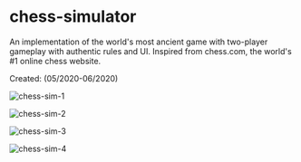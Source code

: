 # chess-simulator
An implementation of the world's most ancient game with two-player gameplay with authentic rules and UI. 
Inspired from chess.com, the world's #1 online chess website.

Created: (05/2020-06/2020)

![chess-sim-1](https://user-images.githubusercontent.com/80972100/125577202-2b3b2a96-d053-41c3-9b34-6fa9d1038310.PNG)

![chess-sim-2](https://user-images.githubusercontent.com/80972100/125577222-7cb03589-b100-4176-a3d0-17b12afd1924.PNG)

![chess-sim-3](https://user-images.githubusercontent.com/80972100/125577241-31999a14-e394-4b30-9c23-53f75c6f7707.PNG)

![chess-sim-4](https://user-images.githubusercontent.com/80972100/125577261-571090e0-4cde-441c-9a39-97ee4281d9d1.PNG)


